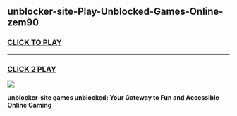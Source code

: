 
## unblocker-site-Play-Unblocked-Games-Online-zem90
<h3>
<a href="https://premium76.site?title=unblocker-site&ref=25A">CLICK TO PLAY</a></h3>
<hr>

<h3>
<a href="https://premium76.site?title=unblocker-site&ref=25A">CLICK 2 PLAY</a>
  
</h3>

<a href="https://premium76.site?title=unblocker-site&ref=25A"><img src="https://clearcache.store/games.png"></a>


**unblocker-site games unblocked: Your Gateway to Fun and Accessible Online Gaming**
